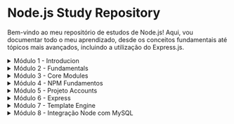 # Node.js Study Repository
Bem-vindo ao meu repositório de estudos de Node.js! Aqui, vou documentar todo o meu aprendizado, desde os conceitos fundamentais até tópicos mais avançados, incluindo a utilização do Express.js.

<!--Divisão do módulo 1-->

<details>
    <summary>
        Módulo 1 - Introducion
    </summary>
    <br>
    
>Nesta seção, aprendi os fundamentos essenciais para começar com Node.js

1. O que é Node.js – Entendimento básico sobre o que é o Node.js, um ambiente de execução para JavaScript no lado do servidor.
 
2. npm – O que é o npm (Node Package Manager), seu uso para gerenciar pacotes e dependências.

3. Instalação – Como instalar o Node.js em diferentes sistemas operacionais (Windows e Linux), além do VS Code e Cmder, ferramentas de desenvolvimento.
 
4. Primeiros passos com Node.js – Execução de scripts básicos no Node.js, incluindo a criação do primeiro programa e uso de módulos.

</details>

<!--Divisão do módulo 2-->

<details>
    <summary>
        Módulo 2 - Fundamentals
    </summary>
    <br>
    
>Nesta seção, aprofundei meus conhecimentos em Node.js, explorando conceitos essenciais.

1. Módulos – Entendimento do que são módulos, incluindo internos e externos, e a diferença entre importação e exportação de módulos.

2. Core Modules – Uma visão sobre os módulos nativos do Node.js e sua utilidade.
Argumentos da linha de comando – Como ler e manipular argumentos fornecidos ao executar scripts no terminal.

3. Console e visualização – Técnicas para melhorar a visualização no console e a manipulação de dados de entrada.

4. Event Loop e Event Emitter – Conceitos do Event Loop e o funcionamento do Event Emitter para lidar com eventos no Node.js.

5. Execução síncrona e assíncrona – Diferença entre operações síncronas e assíncronas no Node.js.

6. Tratamento de erros – Como o Node.js gerencia erros e boas práticas para tratá-los.
    
</details>

<!--Divisão do módulo 3-->

<details>
    <summary>
        Módulo 3 - Core Modules
    </summary>
    <br>
    
>Nesta seção, aprofundei meus conhecimentos em Core Modules do Node!

1. Module http: Como instanciar um servidor. Usei a classe createServer para criar o servidor e listen para definir a porta da aplicação. No exemplo prático, retornei um HTML para a página.

2. Module url: - O módulo url serve para isolar uma URL que passamos para o método parse. Podemos resgatar: host, path, search, query e etc. A partir desses dados, podemos alterar a lógica do nosso programa. Usei para definir a lógica quando tivesse entrada de argumentos pela url do servidor http.

3. Module File System: O módulo File System (ou 'fs') é utilizado para manipular arquivos e diretórios. Usei para renderizar um arquivo HTML em um servidor http.

4. Module path: Serve para manipulação de caminhos de arquivos. Utilizei diversos módulos para saber mais sobre um path fictício e também fiz a criação de um path dinâmico.

</details>

<!--Divisão do módulo 4-->

<details>
    <summary>
        Módulo 4 - NPM Fundamentos
    </summary>
    <br>
    
>Nesta seção, aprofundei meus conhecimentos em Gerenciamento de Pacotes Node com npm.

1. Podemos gerenciar pacotes, configurar projeto e rodar scripts.

2. A criação de um projeto NPM sempre gera um arquivo package.json. Visualizei como funciona a organização desse arquivo.

3. Instalar módulos em ambiente de desenvolvimento.

4. Executando scripts com NPX.


</details>

<!--Divisão do módulo 5-->

<details>
    <summary>
        Módulo 5 - Projeto Accounts
    </summary>
    <br>
    
>BLANK

</details>

</details>

<!--Divisão do módulo 6-->

<details>
    <summary>
        Módulo 6 - Express
    </summary>
    <br>
    
>BLANK

</details>

</details>

<!--Divisão do módulo 7-->

<details>
    <summary>
        Módulo 7 - Template Engine
    </summary>
    <br>
    
>BLANK

</details>

</details>

<!--Divisão do módulo 8-->

<details>
    <summary>
        Módulo 8 - Integração Node com MySQL
    </summary>
    <br>
    
>BLANK

</details>
